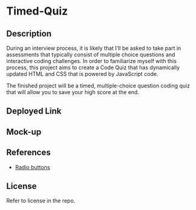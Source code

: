 # Timed-Quiz

## Description

During an interview process, it is likely that I'll be asked to take part in assessments that typically consist of multiple choice questions and interactive coding challenges. In order to familiarize myself with this process, this project aims to create a Code Quiz that has dynamically updated HTML and CSS that is powered by JavaScript code.

The finished project will be a timed, multiple-choice question coding quiz that will allow you to save your high score at the end.

## Deployed Link



## Mock-up



## References

- <a href="https://stackoverflow.com/questions/34084048/creating-a-multiple-choice-option-in-javascript">Radio buttons</a>

## License

Refer to license in the repo.
